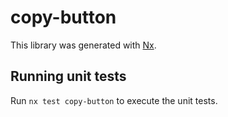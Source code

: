 # copy-button

This library was generated with [Nx](https://nx.dev).

## Running unit tests

Run `nx test copy-button` to execute the unit tests.

